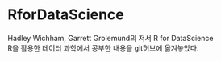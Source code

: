 # RforDataScience
Hadley Wichham, Garrett Grolemund의 저서 R for DataScience<br>
R을 활용한 데이터 과학에서 공부한 내용을 git허브에 옮겨놓았다.
